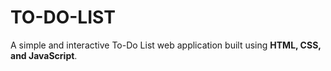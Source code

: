 # TO-DO-LIST
A simple and interactive To-Do List web application built using **HTML, CSS, and JavaScript**. 

